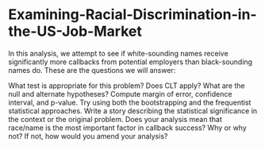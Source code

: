 # Examining-Racial-Discrimination-in-the-US-Job-Market

In this analysis, we attempt to see if white-sounding names receive significantly more callbacks from potential employers than black-sounding names do. These are the questions we will answer:

  What test is appropriate for this problem? Does CLT apply?
  What are the null and alternate hypotheses?
  Compute margin of error, confidence interval, and p-value. Try using both the bootstrapping and the frequentist statistical approaches.
  Write a story describing the statistical significance in the context or the original problem.
  Does your analysis mean that race/name is the most important factor in callback success? Why or why not? If not, how would you amend your analysis?
